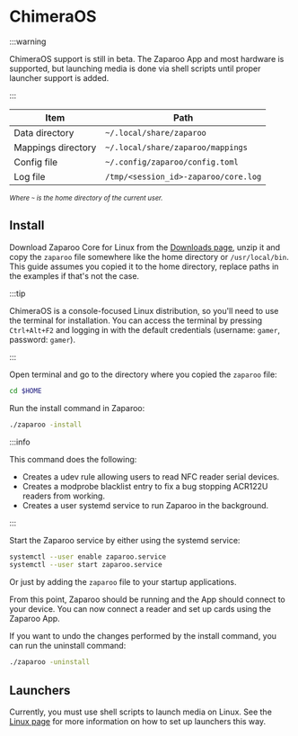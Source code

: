 # ChimeraOS

:::warning

ChimeraOS support is still in beta. The Zaparoo App and most hardware is supported, but launching media is done via shell scripts until proper launcher support is added.

:::

| Item               | Path                                 |
| ------------------ | ------------------------------------ |
| Data directory     | `~/.local/share/zaparoo`             |
| Mappings directory | `~/.local/share/zaparoo/mappings`    |
| Config file        | `~/.config/zaparoo/config.toml`      |
| Log file           | `/tmp/<session_id>-zaparoo/core.log` |

<small>_Where `~` is the home directory of the current user._</small>

## Install

Download Zaparoo Core for Linux from the [Downloads page](/downloads/), unzip it and copy
the `zaparoo` file somewhere like the home directory or `/usr/local/bin`. This guide assumes you copied it to the home directory, replace paths in the examples if that's not the case.

:::tip

ChimeraOS is a console-focused Linux distribution, so you'll need to use the terminal for installation. You can access the terminal by pressing `Ctrl+Alt+F2` and logging in with the default credentials (username: `gamer`, password: `gamer`).

:::

Open terminal and go to the directory where you copied the `zaparoo` file:

```bash
cd $HOME
```

Run the install command in Zaparoo:

```bash
./zaparoo -install
```

:::info

This command does the following:

- Creates a udev rule allowing users to read NFC reader serial devices.
- Creates a modprobe blacklist entry to fix a bug stopping ACR122U readers from working.
- Creates a user systemd service to run Zaparoo in the background.

:::

Start the Zaparoo service by either using the systemd service:

```bash
systemctl --user enable zaparoo.service
systemctl --user start zaparoo.service
```

Or just by adding the `zaparoo` file to your startup applications.

From this point, Zaparoo should be running and the App should connect to your device. You can now connect a reader and set up cards using the Zaparoo App.

If you want to undo the changes performed by the install command, you can run the uninstall command:

```bash
./zaparoo -uninstall
```

## Launchers

Currently, you must use shell scripts to launch media on Linux. See the [Linux page](./linux.md#launchers) for more information on how to set up launchers this way.

